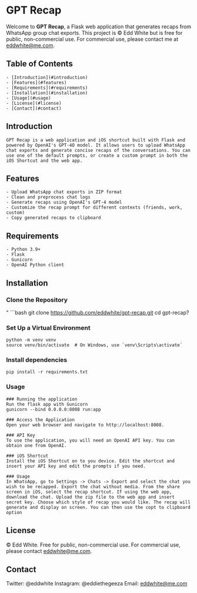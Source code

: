# GPT Recap

Welcome to **GPT Recap**, a Flask web application that generates recaps from WhatsApp group chat exports. This project is © Edd White but is free for public, non-commercial use. For commercial use, please contact me at [eddwhite@me.com](mailto:eddwhite@me.com).

## Table of Contents
    - [Introduction](#introduction)
    - [Features](#features)
    - [Requirements](#requirements)
    - [Installation](#installation)
    - [Usage](#usage)
    - [License](#license)
    - [Contact](#contact)

## Introduction

    GPT Recap is a web application and iOS shortcut built with Flask and powered by OpenAI's GPT-4O model. It allows users to upload WhatsApp chat exports and generate concise recaps of the conversations. You can use one of the default prompts, or create a custom prompt in both the iOS Shortcut and the web app.

## Features

    - Upload WhatsApp chat exports in ZIP format
    - Clean and preprocess chat logs
    - Generate recaps using OpenAI's GPT-4 model
    - Customize the recap prompt for different contexts (friends, work, custom)
    - Copy generated recaps to clipboard

## Requirements
    - Python 3.9+
    - Flask
    - Gunicorn
    - OpenAI Python client

## Installation

### Clone the Repository
"
    ```bash
    git clone https://github.com/eddwhite/gpt-recap.git
    cd gpt-recap?

### Set Up a Virtual Environment
    python -m venv venv
    source venv/bin/activate  # On Windows, use `venv\Scripts\activate`

### Install dependencies
    pip install -r requirements.txt

### Usage
    ### Running the application
    Run the flask app with Gunicorn
    gunicorn --bind 0.0.0.0:8008 run:app

    ### Access the Application
    Open your web browser and navigate to http://localhost:8008.

    ### API Key
    To use the application, you will need an OpenAI API key. You can obtain one from OpenAI.

    ### iOS Shortcut
    Install the iOS Shortcut on to you device. Edit the shortcut and insert your API key and edit the prompts if you need.

    ### Usage
    In WhatsApp, go to Settings -> Chats -> Export and select the chat you wish to be recapped. Export the chat without media. From the share screen in iOS, select the recap shortcut. If using the web app, download the chat. Upload the zip file to the web app and insert secret key. Choose which style of recap you would like. The recap will generate and display on screen. You can then use the copt to clipboard option

## License
© Edd White. Free for public, non-commercial use. For commercial use, please contact eddwhite@me.com.

## Contact
Twitter: @eddwhite
Instagram: @eddiethegeeza
Email: eddwhite@me.com

